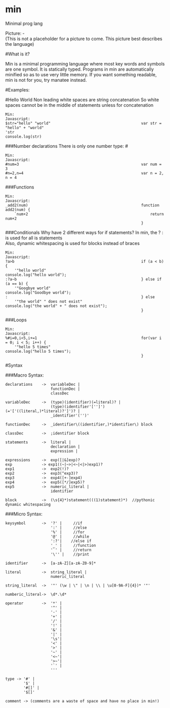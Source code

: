 min
===

Minimal prog lang

Picture: -  
    (This is not a placeholder for a picture to come. This picture best describes the language)  

#What is it?  

Min is a minimal programming language where most key words and symbols are one symbol. It is statically typed. Programs in min are automatically minified so as to use very little memory. If you want something readable, min is not for you, try manatee instead.


#Examples:

#Hello World
Non leading white spaces are string concatenation 
So white spaces cannot be in the middle of statements unless for concatenation
```
Min:                                                        Javascript:
$str="hello" "world"                                        var str = "hello" + "world"
'str                                                        console.log(str)
```
  

###Number declarations
There is only one number type: \#
```
Min:                                                        Javascript:
#num=3                                                      var num = 3
#n=2,n=4                                                    var n = 2, n = 4 
```

###Functions
```
Min:                                                        Javascript:
_add2(num)                                                  function add2(num) {
    `num+2                                                      return num+2
                                                            }
```


###Conditionals
Why have 2 different ways for if statements? In min, the ? : is used for all is statements  
Also, dynamic whitespacing is used for blocks instead of braces
```
Min:                                                        Javascript:
?a>b                                                        if (a < b) {  
    '"hello world"                                          console.log("hello world");  
:?a~b                                                       } else if (a == b) { 
    '"Googbye world"                                        console.log("Goodbye world"); 
:                                                           } else 
    '"the world" " does not exist"                          console.log("the world" + " does not exist");
                                                            }
``` 


###Loops
```
Min:                                                        Javascript:
%#i=0,i<5,i+=1                                              for(var i = 0; i < 5; i++) {
    '"hello 5 times"                                             console.log("hello 5 times"); 
                                                            }
``` 

#Syntax
 
###Macro Syntax:

```
declarations    ->  variableDec |  
                    functionDec |  
                    classDec  
                
variableDec     ->  (type)(identifier)(=literal)? |  
                    (type)(identifier'['']')(='['((literal,)*literal)?']')? |  
                    _identifier'('')'  
                
functionDec     ->  _identifier\((identifier,)*identifier\) block

classDec        ->  ;identifier block
                
statements      ->  literal |  
                    declaration |   
                    expression |  
              
expressions     ->  exp([|&]exp)?  
exp             -> exp1((~|~>|<~|<|>)exp1)?  
exp1            ->  exp2(!)?  
exp2            ->  exp3(^exp3)?  
exp3            ->  exp4([+-]exp4)  
exp4            ->  exp5([*/]exp5)?  
exp5            ->  numeric_literal |
                    identifier

block           ->  (\s{4}*)statement(((1)statement)*)  //pythonic dynamic whitespacing  
```


###Micro Syntax:  
```
keysymbol       ->  '?' |     //if  
                    ':' |     //else  
                    '%' |     //for
                    '@' |     //while  
                    ':?'|    //else if  
                    '_' |     //function 
                    '`' |     //return 
                    '\'' |    //print 
            
identifier      ->  [a-zA-Z][a-zA-Z0-9]*  

literal         ->  string_literal |
                    numeric_literal
           
string_literal  ->  '"' (\w | \" | \n | \\ | \u[0-9A-F]{4})* '"'  

numberic_literal->  \d*.\d*  

operator        ->  '*' |  
                    '^' |  
                    '-' |  
                    '+' |  
                    '/' |  
                    '!' |
                    '&' |
                    '|' |
                    '\s'|  
                    '<' |  
                    '>' |  
                    '~' |  
                    '<~'|  
                    '>~'|  
                    '`' |
                    '''
             
type -> '#' |  
        '$' |  
        '#[]' |
        '$[]'
        
comment -> (comments are a waste of space and have no place in min!)  
```




